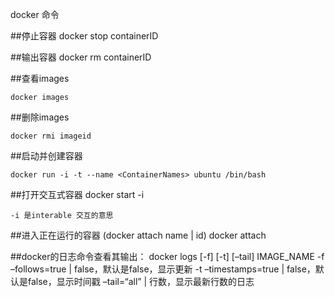docker 命令

	
##停止容器
	docker stop containerID
	
##输出容器
	docker rm containerID
	
##查看images 
	
	docker images
	
##删除images 
	
	docker rmi imageid
	
	
	
##启动并创建容器
	
	docker run -i -t --name <ContainerNames> ubuntu /bin/bash

##打开交互式容器
	docker start -i <ContainerNames>
	
	-i 是interable 交互的意思
	
##进入正在运行的容器
	(docker attach name | id)
	docker attach <ContainerNames>
	
	
	
##docker的日志命令查看其输出：
	docker logs [-f] [-t] [–tail] IMAGE_NAME
	-f –follows=true | false，默认是false，显示更新
	-t –timestamps=true | false，默认是false，显示时间戳
	–tail=“all” | 行数，显示最新行数的日志